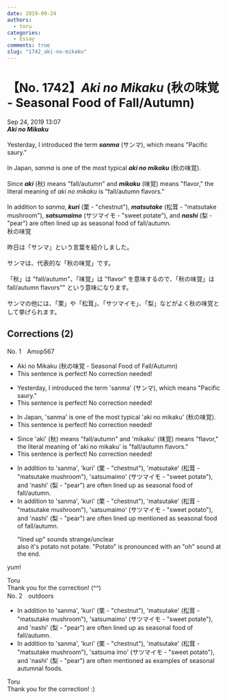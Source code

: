 ```yaml
---
date: 2019-09-24
authors:
  - toru
categories:
  - Essay
comments: true
slug: "1742_aki-no-mikaku"
---
```


# 【No. 1742】<strong><em>Aki no Mikaku</em></strong> (秋の味覚 - Seasonal Food of Fall/Autumn)
<div class="date">Sep 24, 2019 13:07</div>
<div id="post"><div id="body_show_ori">
<strong><em>Aki no Mikaku</em></strong><br/><br/>Yesterday, I introduced the term <strong><em>sanma</em></strong> (サンマ), which means "Pacific saury."<br/><br/>In Japan, <em>sanma</em> is one of the most typical <strong><em>aki no mikaku</em></strong> (秋の味覚).<br/><br/>Since <strong><em>aki</em></strong> (秋) means "fall/autumn" and <strong><em>mikaku</em></strong> (味覚) means "flavor," the literal meaning of <em>aki no mikaku</em> is "fall/autumn flavors."<br/><br/>In addition to <em>sanma</em>, <strong><em>kuri</em></strong> (栗 - "chestnut"), <strong><em>matsutake</em></strong> (松茸 - "matsutake mushroom"), <strong><em>satsumaimo</em></strong> (サツマイモ - "sweet potate"), and <strong><em>nashi</em></strong> (梨 - "pear") are often lined up as seasonal food of fall/autumn.
</div></div>

<!-- more -->

<div id="post_ja"><div id="body_show_mo">
秋の味覚<br/><br/>昨日は「サンマ」という言葉を紹介しました。<br/><br/>サンマは、代表的な「秋の味覚」です。<br/><br/>「秋」は "fall/autumn"、「味覚」は "flavor" を意味するので、「秋の味覚」は fall/autumn flavors"" という意味になります。<br/><br/>サンマの他には、「栗」や「松茸」、「サツマイモ」、「梨」などがよく秋の味覚として挙げられます。
</div></div>

## Corrections (2)
<div id="block"><div class="first_name"> No. 1　<span class="just_name">Amop567</span></div><div id="block2">
<ul class="correction_field">
<li class="incorrect">Aki no Mikaku (秋の味覚 - Seasonal Food of Fall/Autumn)</li>
<li class="corrected perfect">This sentence is perfect! No correction needed!</li>
</ul>
<ul class="correction_field">
<li class="incorrect">Yesterday, I introduced the term 'sanma' (サンマ), which means "Pacific saury."</li>
<li class="corrected perfect">This sentence is perfect! No correction needed!</li>
</ul>
<ul class="correction_field">
<li class="incorrect">In Japan, 'sanma' is one of the most typical 'aki no mikaku' (秋の味覚).</li>
<li class="corrected perfect">This sentence is perfect! No correction needed!</li>
</ul>
<ul class="correction_field">
<li class="incorrect">Since 'aki' (秋) means "fall/autumn" and 'mikaku' (味覚) means "flavor," the literal meaning of 'aki no mikaku' is "fall/autumn flavors."</li>
<li class="corrected perfect">This sentence is perfect! No correction needed!</li>
</ul>
<ul class="correction_field">
<li class="incorrect">In addition to 'sanma', 'kuri' (栗 - "chestnut"), 'matsutake' (松茸 - "matsutake mushroom"), 'satsumaimo' (サツマイモ - "sweet potate"), and 'nashi' (梨 - "pear") are often lined up as seasonal food of fall/autumn.</li>
<li class="corrected correct">
In addition to 'sanma', 'kuri' (栗 - "chestnut"), 'matsutake' (松茸 - "matsutake mushroom"), 'satsumaimo' (サツマイモ - "sweet potat<span class="f_blue">o</span>"), and 'nashi' (梨 - "pear") are often <span class="sline"><span class="f_red">lined up</span></span> <span class="f_blue">mentioned</span> as seasonal food of fall/autumn.
<p class="correction_comment">"lined up" sounds strange/unclear<br/>also it's potato not potate. "Potato" is pronounced with an "oh" sound at the end.</p>
</li>
</ul>
<p class="comment_small">
 yum!
</p>

</div><div class="name"><span class="just_name">Toru</span><br>
Thank you for the correction! (^^)
</div>
</div>
<div id="block"><div class="first_name"> No. 2　<span class="just_name">outdoors</span></div><div id="block2">
<ul class="correction_field">
<li class="incorrect">In addition to 'sanma', 'kuri' (栗 - "chestnut"), 'matsutake' (松茸 - "matsutake mushroom"), 'satsumaimo' (サツマイモ - "sweet potate"), and 'nashi' (梨 - "pear") are often lined up as seasonal food of fall/autumn.</li>
<li class="corrected correct">
In addition to 'sanma', 'kuri' (栗 - "chestnut"), 'matsutake' (松茸 - "matsutake mushroom"), 'satsuma imo' (サツマイモ - "sweet potato"), and 'nashi' (梨 - "pear") are often mentioned as examples of seasonal autumnal foods.
</li>
</ul>
</div><div class="name"><span class="just_name">Toru</span><br>
Thank you for the correction! :)
</div>
</div>
